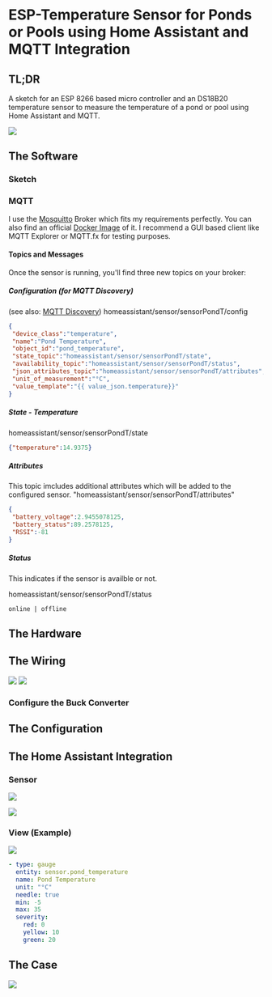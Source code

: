 # ESP-Temperature Sensor for Ponds or Pools using Home Assistant and MQTT Integration

## TL;DR
A sketch for an ESP 8266 based micro controller and an DS18B20 temperature sensor to measure the temperature of a pond or pool using Home Assistant and MQTT.

![](images/schema_pond_temperature.png)

## The Software
### Sketch

### MQTT

I use the [Mosquitto](https://mosquitto.org/) Broker which fits my requirements perfectly. You can also find an official [Docker Image](https://hub.docker.com/_/eclipse-mosquitto) of it.
I recommend a GUI based client like MQTT Explorer or MQTT.fx for testing purposes.

#### Topics and Messages

Once the sensor is running, you'll find three new topics on your broker:

##### Configuration (for MQTT Discovery)
(see also: [MQTT Discovery](https://www.home-assistant.io/docs/mqtt/discovery/))
homeassistant/sensor/sensorPondT/config
```` json
{
 "device_class":"temperature",
 "name":"Pond Temperature",
 "object_id":"pond_temperature",
 "state_topic":"homeassistant/sensor/sensorPondT/state",
 "availability_topic":"homeassistant/sensor/sensorPondT/status",
 "json_attributes_topic":"homeassistant/sensor/sensorPondT/attributes",
 "unit_of_measurement":"°C",
 "value_template":"{{ value_json.temperature}}"
}
````
##### State - Temperature
homeassistant/sensor/sensorPondT/state
````json
{"temperature":14.9375}
````
##### Attributes
This topic imcludes additional attributes which will be added to the configured sensor.
"homeassistant/sensor/sensorPondT/attributes"
````json
{
 "battery_voltage":2.9455078125,
 "battery_status":89.2578125,
 "RSSI":-81
}
````
##### Status
This indicates if the sensor is availble or not.

homeassistant/sensor/sensorPondT/status
````
online | offline 
````
## The Hardware

## The Wiring
![](images/pondTemperature_Steckplatine.png)
![](images/pondTemperature_Schaltplan.png)
### Configure the Buck Converter

## The Configuration

## The Home Assistant Integration 
### Sensor
![](images/ha_sensor_pond_temperature.png)

![](images/entity_view_pond_temperature.png)

### View (Example)
![](images/ha_preview_pond_temperature.png)

```` yaml
- type: gauge
  entity: sensor.pond_temperature
  name: Pond Temperature
  unit: "°C"
  needle: true
  min: -5
  max: 35
  severity:
    red: 0
    yellow: 10
    green: 20
````



## The Case
![](images/case_pond_temperature.jpeg)